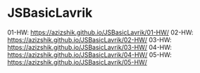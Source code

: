 # JSBasicLavrik

01-HW: https://azizshik.github.io/JSBasicLavrik/01-HW/
02-HW: https://azizshik.github.io/JSBasicLavrik/02-HW/
03-HW: https://azizshik.github.io/JSBasicLavrik/03-HW/
04-HW: https://azizshik.github.io/JSBasicLavrik/04-HW/
05-HW: https://azizshik.github.io/JSBasicLavrik/05-HW/